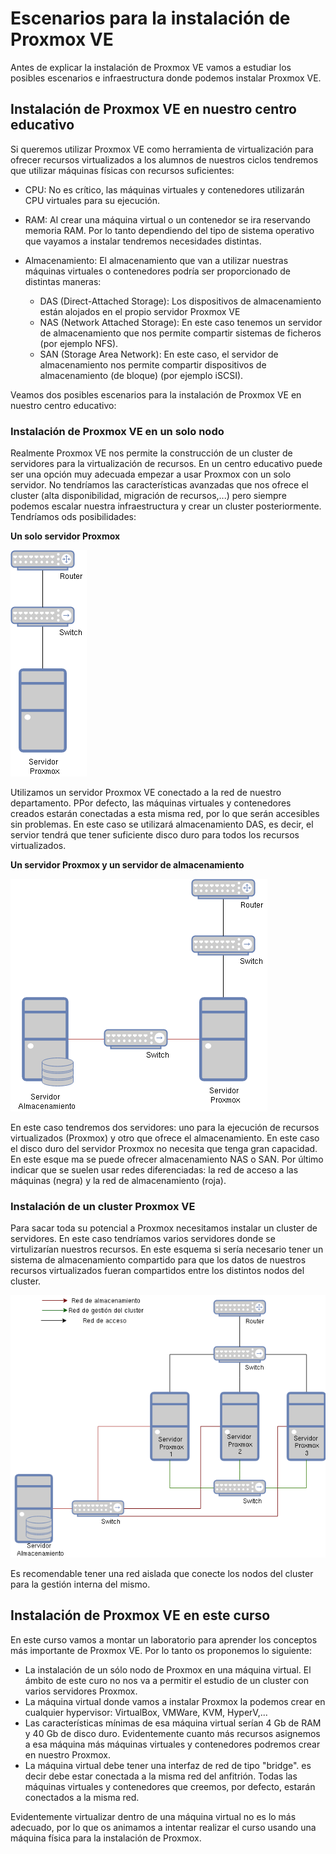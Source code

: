 # Escenarios para la instalación de Proxmox VE

Antes de explicar la instalación de Proxmox VE vamos a estudiar los posibles escenarios e infraestructura donde podemos instalar Proxmox VE.

## Instalación de Proxmox VE en nuestro centro educativo

Si queremos utilizar Proxmox VE como herramienta de virtualización para ofrecer recursos virtualizados a los alumnos de nuestros ciclos tendremos que utilizar máquinas físicas con recursos suficientes:

* CPU: No es crítico, las máquinas virtuales y contenedores utilizarán CPU virtuales para su ejecución. 
* RAM: Al crear una máquina virtual o un contenedor se ira reservando memoria RAM. Por lo tanto dependiendo del tipo de sistema operativo que vayamos a instalar tendremos necesidades distintas.
* Almacenamiento: El almacenamiento que van a utilizar nuestras máquinas virtuales o contenedores podría ser proporcionado de distintas maneras:

    * DAS (Direct-Attached Storage): Los dispositivos de almacenamiento están alojados en el propio servidor Proxmox VE
    * NAS (Network Attached Storage): En este caso tenemos un servidor de almacenamiento que nos permite compartir sistemas de ficheros (por ejemplo NFS). 
    * SAN (Storage Area Network): En este caso, el servidor de almacenamiento nos permite compartir dispositivos de almacenamiento (de bloque) (por ejemplo iSCSI).

Veamos dos posibles escenarios para la instalación de Proxmox VE en nuestro centro educativo:

### Instalación de Proxmox VE en un solo nodo

Realmente Proxmox VE nos permite la construcción de un cluster de servidores para la virtualización de recursos. En un centro educativo puede ser una opción muy adecuada empezar a usar Proxmox con un solo servidor. No tendríamos las características avanzadas que nos ofrece el cluster (alta disponibilidad, migración de recursos,...) pero siempre podemos escalar nuestra infraestructura y crear un cluster posteriormente. Tendríamos ods posibilidades:

**Un solo servidor Proxmox**

![escenario1](img/escenario1.drawio.png)

Utilizamos un servidor Proxmox VE conectado a la red de nuestro departamento. PPor defecto, las máquinas virtuales y contenedores creados estarán conectadas a esta misma red, por lo que serán accesibles sin problemas. En este caso se utilizará almacenamiento DAS, es decir, el servior tendrá que tener suficiente disco duro para todos los recursos virtualizados.

**Un servidor Proxmox y un servidor de almacenamiento**

![escenario2](img/escenario2.drawio.png)

En este caso tendremos dos servidores: uno para la ejecución de recursos virtualizados (Proxmox) y otro que ofrece el almacenamiento. En este caso el disco duro del servidor Proxmox no necesita que tenga gran capacidad. En este esque ma se puede ofrecer almacenamiento NAS o SAN. Por último indicar que se suelen usar redes diferenciadas: la red de acceso a las máquinas (negra) y la red de almacenamiento (roja).

### Instalación de un cluster Proxmox VE

Para sacar toda su potencial a Proxmox necesitamos instalar un cluster de servidores. En este caso tendríamos varios servidores donde se virtulizarían nuestros recursos. En este esquema si sería necesario tener un sistema de almacenamiento compartido para que los datos de nuestros recursos virtualizados fueran compartidos entre los distintos nodos del cluster.

![escenario3](img/escenario3.drawio.png)

Es recomendable tener una red aislada que conecte los nodos del cluster para la gestión interna del mismo.

## Instalación de Proxmox VE en este curso

En este curso vamos a montar un laboratorio para aprender los conceptos más importante de Proxmox VE. Por lo tanto os proponemos lo siguiente:

* La instalación de un sólo nodo de Proxmox en una máquina virtual. El ámbito de este curo no nos va a permitir el estudio de un cluster con varios servidores Proxmox.
* La máquina virtual donde vamos a instalar Proxmox la podemos crear en cualquier hypervisor: VirtualBox, VMWare, KVM, HyperV,...
* Las características mínimas de esa máquina virtual serían 4 Gb de RAM y 40 Gb de disco duro. Evidentemente cuanto más recursos asignemos a esa máquina más máquinas virtuales y contenedores podremos crear en nuestro Proxmox.
* La máquina virtual debe tener una interfaz de red de tipo "bridge". es decir debe estar conectada a la misma red del anfitrión. Todas las máquinas virtuales y contenedores que creemos, por defecto, estarán conectados a la misma red.

Evidentemente virtualizar dentro de una máquina virtual no es lo más adecuado, por lo que os animamos a intentar realizar el curso usando una máquina física para la instalación de Proxmox.
